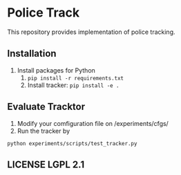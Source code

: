 # Police Track

This repository provides implementation of police tracking.

## Installation

1.  Install packages for Python
    1. `pip install -r requirements.txt`
    2. Install tracker: `pip install -e .`

## Evaluate Tracktor


1. Modify your comfiguration file on /experiments/cfgs/
2. Run the tracker by 
  
  ```python experiments/scripts/test_tracker.py```
  
## LICENSE LGPL 2.1
 

